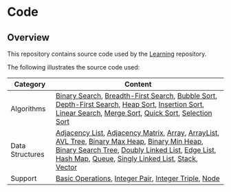 # Code

## Overview
This repository contains source code used by the [Learning](https://github.com/shumarb/learning) repository.

The following illustrates the source code used:

| Category        | Content                                                                                                                                                                                                                                                                                                                                                                                                                                                                                                                                                                                                                                                                                                                                                                                                                                                                                                                                                                                                                                                                                                                                                                                                                                                                                                                                                              |
|-----------------|----------------------------------------------------------------------------------------------------------------------------------------------------------------------------------------------------------------------------------------------------------------------------------------------------------------------------------------------------------------------------------------------------------------------------------------------------------------------------------------------------------------------------------------------------------------------------------------------------------------------------------------------------------------------------------------------------------------------------------------------------------------------------------------------------------------------------------------------------------------------------------------------------------------------------------------------------------------------------------------------------------------------------------------------------------------------------------------------------------------------------------------------------------------------------------------------------------------------------------------------------------------------------------------------------------------------------------------------------------------------| 
| Algorithms      | [Binary Search](https://github.com/shumarb/code/blob/main/algorithms/BinarySearch.java), [Breadth-First Search](https://github.com/shumarb/code/blob/main/algorithms/BreadthFirstSearch.java), [Bubble Sort](https://github.com/shumarb/code/blob/main/algorithms/BubbleSort.java), [Depth-First Search](https://github.com/shumarb/code/blob/main/algorithms/DepthFirstSearch.java), [Heap Sort](https://github.com/shumarb/code/blob/main/algorithms/HeapSort.java), [Insertion Sort](https://github.com/shumarb/code/blob/main/algorithms/InsertionSort.java), [Linear Search](https://github.com/shumarb/code/blob/main/algorithms/LinearSearch.java), [Merge Sort](https://github.com/shumarb/code/blob/main/algorithms/MergeSort.java), [Quick Sort](https://github.com/shumarb/code/blob/main/algorithms/QuickSort.java), [Selection Sort](https://github.com/shumarb/code/blob/main/algorithms/SelectionSort.java)                                                                                                                                                                                                                                                                                                                                                                                                                                           |
| Data Structures | [Adjacency List](https://github.com/shumarb/code/blob/main/algorithms/AdjacencyList.java), [Adjacency Matrix](https://github.com/shumarb/code/blob/main/algorithms/AdjacencyMatrix.java), [Array](https://github.com/shumarb/code/blob/main/algorithms/Array.java), [ArrayList](https://github.com/shumarb/code/blob/main/algorithms/ArrayListExample.java), [AVL Tree](https://github.com/shumarb/code/blob/main/algorithms/AVLTree.java), [Binary Max Heap](https://github.com/shumarb/code/blob/main/algorithms/BinaryMaxHeap.java), [Binary Min Heap](https://github.com/shumarb/code/blob/main/algorithms/BinaryMinHeap.java), [Binary Search Tree](https://github.com/shumarb/code/blob/main/algorithms/BinarySearchTree.java), [Doubly Linked List](https://github.com/shumarb/code/blob/main/algorithms/DoublyLinkedList.java), [Edge List](https://github.com/shumarb/code/blob/main/algorithms/EdgeList.java), [Hash Map](https://github.com/shumarb/code/blob/main/algorithms/HashMapExample.java), [Queue](https://github.com/shumarb/code/blob/main/algorithms/QueueExample.java), [Singly Linked List](https://github.com/shumarb/code/blob/main/algorithms/SinglyLinkedList.java), [Stack](https://github.com/shumarb/code/blob/main/algorithms/StackExample.java), [Vector](https://github.com/shumarb/code/blob/main/algorithms/VectorExample.java) |
| Support         | [Basic Operations](https://github.com/shumarb/code/blob/main/support/BasicOperations.java), [Integer Pair](https://github.com/shumarb/code/blob/main/support/IntegerPair.java), [Integer Triple](https://github.com/shumarb/code/blob/main/support/IntegerTriple.java), [Node](https://github.com/shumarb/code/blob/main/support/Node.java)                                                                                                                                                                                                                                                                                                                                                                                                                                                                                                                                                                                                                                                                                                                                                                                                                                                                                                                                                                                                                          |
